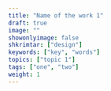 ```yaml
---
title: "Name of the work 1"
draft: true
image: ""
showonlyimage: false
shkrimtar: ["design"]
keywords: ["key", "words"]
topics: ["topic 1"]
tags: ["one", "two"]
weight: 1
---
```

